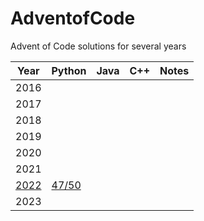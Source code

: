 # AdventofCode
Advent of Code solutions for several years


| Year | Python | Java | C++ | Notes |
|------|--------|------|-----|-------|
| 2016 |        |      |     |       |
| 2017 |        |      |     |       |
| 2018 |        |      |     |       |
| 2019 |        |      |     |       |
| 2020 |        |      |     |       |
| 2021 |        |      |     |       |
| [2022](https://adventofcode.com/2022) |  [47/50](https://github.com/JLJVS/AdventofCode/tree/main/2022/Python) |      |     |       |
| 2023 |        |      |     |       |

